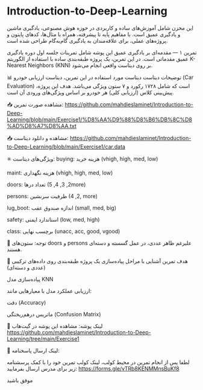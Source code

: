 # Introduction-to-Deep-Learning
این مخزن شامل آموزش‌های ساده و کاربردی در حوزه هوش مصنوعی، یادگیری ماشین و یادگیری عمیق است. با مفاهیم پایه تا پیشرفته، همراه با مثال‌ها، کدهای پایتون و پروژه‌های عملی، برای علاقه‌مندان به یادگیری گام‌به‌گام طراحی شده است.

 تمرین ۱ — مقدمه‌ای بر یادگیری عمیق
این پوشه شامل تمرینات جلسه اول دوره یادگیری عمیق مقدماتی است. در این تمرین، یک پروژه طبقه‌بندی ساده با استفاده از الگوریتم K-Nearest Neighbors (KNN) بر روی دیتاست واقعی انجام می‌شود.

📊 توضیحات دیتاست
دیتاست مورد استفاده در این تمرین، دیتاست ارزیابی خودرو (Car Evaluation) است که شامل ۱۷۲۸ رکورد و ۷ ستون ویژگی می‌باشد. هدف این پروژه، پیش‌بینی کلاس (ارزیابی کلی) هر خودرو بر اساس ویژگی‌های ورودی آن است.

📥 مشاهده صورت تمرین:
https://github.com/mahdieslaminet/Introduction-to-Deep-Learning/blob/main/Exercise1/%D8%AA%D9%88%D8%B6%DB%8C%D8%AD%D8%A7%D8%AA.txt

📥 مشاهده و دانلود دیتاست:
https://github.com/mahdieslaminet/Introduction-to-Deep-Learning/blob/main/Exercise1/car.data

✳️ ویژگی‌های دیتاست:
buying: هزینه خرید (vhigh, high, med, low)

maint: هزینه نگهداری (vhigh, high, med, low)

doors: تعداد درها (2, 3, 4, 5more)

persons: ظرفیت سرنشین (2, 4, more)

lug_boot: اندازه صندوق عقب (small, med, big)

safety: استاندارد ایمنی (low, med, high)

class: برچسب نهایی (unacc, acc, good, vgood)

🔸 توجه: ستون‌های doors و persons علیرغم ظاهر عددی، در عمل گسسته و دسته‌ای هستند.

🎯 هدف تمرین
آشنایی با مراحل پیاده‌سازی یک پروژه طبقه‌بندی روی داده‌های ترکیبی (عددی و دسته‌ای)

پیاده‌سازی مدل KNN

ارزیابی عملکرد مدل با معیارهایی مانند:

دقت (Accuracy)

ماتریس درهم‌ریختگی (Confusion Matrix)

🔗 لینک پوشه:
مشاهده این پوشه در گیت‌هاب
https://github.com/mahdieslaminet/Introduction-to-Deep-Learning/tree/main/Exercise1

🔗 لینک ارسال پاسخنامه:

لطفا پس از انجام تمرین در محیط کولب، لینک کولب تمرین خود را با کمک پرسشنامه زیر برای مدرس ارسال بفرمایید:
https://forms.gle/vTRb8KENMMnsBuKf8

موفق باشید


